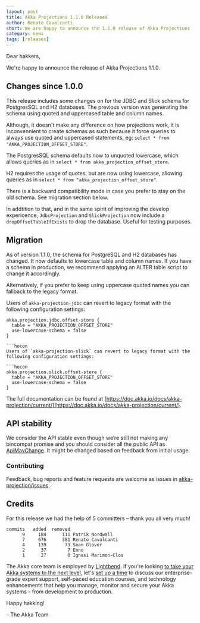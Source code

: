 ```yaml
---
layout: post
title: Akka Projections 1.1.0 Released
author: Renato Cavalcanti
short: We are happy to announce the 1.1.0 release of Akka Projections
category: news
tags: [releases]
---
```


Dear hakkers,

We're happy to announce the release of Akka Projections 1.1.0.

## Changes since 1.0.0

This release includes some changes on for the JDBC and Slick schema for PostgresSQL and H2 databases. The previous version was generating the schema using quoted and uppercased table and column names.

Although, it doesn't make any difference on how projections work, it is inconvennient to create schemas as such because it force queries to always use quoted and uppercased statements, eg: `select * from "AKKA_PROJECTION_OFFSET_STORE"`.

The PostgresSQL schema defaults now to unquoted lowercase, which allows queries as in `select * from akka_projection_offset_store`.

H2 requires the usage of quotes, but are now using lowercase, allowing queries as in `select * from "akka_projection_offset_store"`.

There is a backward compatibility mode in case you prefer to stay on the old schema. See migration section below. 

In addtition to that, and in the same spirit of improving the develop expericence, `JdbcProjection` and `SlickProjection` now include a `dropOffsetTableIfExists` to drop the database. Useful for testing purposes.

## Migration

As of version 1.1.0, the schema for PostgreSQL and H2 databases has changed. It now defaults to lowercase table and column names.
If you have a schema in production, we recommend applying an ALTER table script to change it accordingly.

Alternatively, if you prefer to keep using uppercase quoted names you can fallback to the legacy format.

Users of `akka-projection-jdbc` can revert to legacy format with the following configuration settings:

```hocon
akka.projection.jdbc.offset-store {
  table = "AKKA_PROJECTION_OFFSET_STORE"
  use-lowercase-schema = false
}

```hocon
Users of `akka-projection-slick` can revert to legacy format with the following configuration settings:

```hocon
akka.projection.slick.offset-store {
  table = "AKKA_PROJECTION_OFFSET_STORE"
  use-lowercase-schema = false
}
```

The full documentation can be found at [https://doc.akka.io/docs/akka-projection/current/](https://doc.akka.io/docs/akka-projection/current/).

## API stability

We consider the API stable even though we’re still not making any bincompat promise and you should consider all the public API as [ApiMayChange](https://doc.akka.io/docs/akka/current/common/may-change.html). It might be changed based on feedback from initial usage.

### Contributing

Feedback, bug reports and feature requests are welcome as issues in [akka-projection/issues](https://github.com/akka/akka-projection/issues).

## Credits

For this release we had the help of 5 committers – thank you all very much!

```
commits   added  removed
      9     184      111 Patrik Nordwall
      7     676      381 Renato Cavalcanti
      4     139       73 Sean Glover
      2      37        7 Enno
      1      27        0 Ignasi Marimon-Clos
```

The Akka core team is employed by [Lightbend](https://www.lightbend.com/). If you're looking [to take your Akka systems to the next level](https://www.lightbend.com/lightbend-subscription), let's [set up a time](https://lightbend.com/contact) to discuss our enterprise-grade expert support, self-paced education courses, and technology enhancements that help you manage, monitor and secure your Akka systems - from development to production.

Happy hakking!

– The Akka Team
